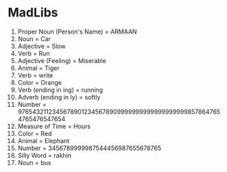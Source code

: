 # MadLibs

1. Proper Noun (Person's Name) = ARMAAN
2. Noun = Car
3. Adjective = Slow
4. Verb = Run
5. Adjective (Feeling) = Miserable
6. Animal = Tiger
7. Verb = write
8. Color = Orange
9. Verb (ending in ing) = running
10. Adverb (ending in ly) = softly
11. Number = 976543211234567890123456789099999999999999999998578647654765476547654
12. Measure of Time = Hours
13. Color = Red
14. Animal = Elephant
15. Number = 3456789999987544456987655678765
16. Silly Word = rakhin
17. Noun = bus
